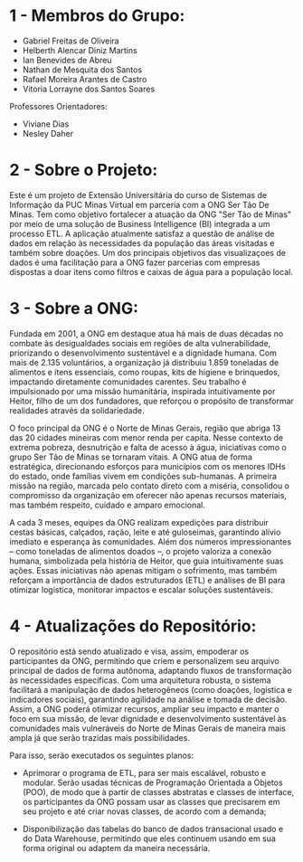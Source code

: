 # 1 - Membros do Grupo:
- Gabriel Freitas de Oliveira
- Helberth Alencar Diniz Martins
- Ian Benevides de Abreu
- Nathan de Mesquita dos Santos
- Rafael Moreira Arantes de Castro
- Vitoria Lorrayne dos Santos Soares

Professores Orientadores:
- Viviane Dias
- Nesley Daher
  
# 2 - Sobre o Projeto:
 Este é um projeto de Extensão Universitária do curso de Sistemas de Informação da PUC Minas Virtual em parceria com a ONG Ser Tão De Minas. Tem como objetivo fortalecer a atuação da ONG "Ser Tão de Minas" por meio de uma solução de Business Intelligence (BI) integrada a um processo ETL. A aplicação atualmente satisfaz a questão de análise de dados em relação às necessidades da população das áreas visitadas e também sobre doações. Um dos principais objetivos das visualizaçoes de dados é uma facilitação para a ONG fazer parcerias com empresas dispostas a doar itens como filtros e caixas de água para a população local.
 
# 3 - Sobre a ONG:
  Fundada em 2001, a ONG em destaque atua há mais de duas décadas no combate às desigualdades sociais em regiões de alta vulnerabilidade, priorizando o desenvolvimento sustentável e a dignidade humana. Com mais de 2.135 voluntários, a organização já distribuiu 1.859 toneladas de alimentos e itens essenciais, como roupas, kits de higiene e brinquedos, impactando diretamente comunidades carentes. Seu trabalho é impulsionado por uma missão humanitária, inspirada intuitivamente por Heitor, filho de um dos fundadores, que reforçou o propósito de transformar realidades através da solidariedade.

  O foco principal da ONG é o Norte de Minas Gerais, região que abriga 13 das 20 cidades mineiras com menor renda per capita. Nesse contexto de extrema pobreza, desnutrição e falta de acesso à água, iniciativas como o grupo Ser Tão de Minas se tornaram vitais. A ONG atua de forma estratégica, direcionando esforços para municípios com os menores IDHs do estado, onde famílias vivem em condições sub-humanas. A primeira missão na região, marcada pelo contato direto com a miséria, consolidou o compromisso da organização em oferecer não apenas recursos materiais, mas também respeito, cuidado e amparo emocional.

  A cada 3 meses, equipes da ONG realizam expedições para distribuir cestas básicas, calçados, ração, leite e até guloseimas, garantindo alívio imediato e esperança às comunidades. Além dos números impressionantes – como toneladas de alimentos doados –, o projeto valoriza a conexão humana, simbolizada pela história de Heitor, que guia intuitivamente suas ações. Essas iniciativas não apenas mitigam o sofrimento, mas também reforçam a importância de dados estruturados (ETL) e análises de BI para otimizar logística, monitorar impactos e escalar soluções sustentáveis.

# 4 - Atualizações do Repositório:
  O repositório está sendo atualizado e visa, assim, empoderar os participantes da ONG, permitindo que criem e personalizem seu arquivo principal de dados de forma autônoma, adaptando fluxos de transformação às necessidades específicas. Com uma arquitetura robusta, o sistema facilitará a manipulação de dados heterogêneos (como doações, logística e indicadores sociais), garantindo agilidade na análise e tomada de decisão. Assim, a ONG poderá otimizar recursos, ampliar seu impacto e manter o foco em sua missão, de levar dignidade e desenvolvimento sustentável às comunidades mais vulneráveis do Norte de Minas Gerais de maneira mais ampla já que serão trazidas mais possibilidades.

  Para isso, serão executados os seguintes planos:

 - Aprimorar o programa de ETL, para ser mais escalável, robusto e modular. Serão usadas técnicas de Programação Orientada a Objetos (POO), de modo que à partir de classes abstratas e classes de interface, os participantes da ONG possam usar as classes que precisarem em seu projeto e até criar novas classes, de acordo com a demanda;
 
 - Disponibilização das tabelas do banco de dados transacional usado e do Data Warehouse, permitindo que eles continuem usando em sua forma original ou adaptem da maneira necessária.

